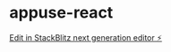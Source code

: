 # appuse-react

[Edit in StackBlitz next generation editor ⚡️](https://stackblitz.com/~/github.com/novozhilovsergeydisk/appuse-react)